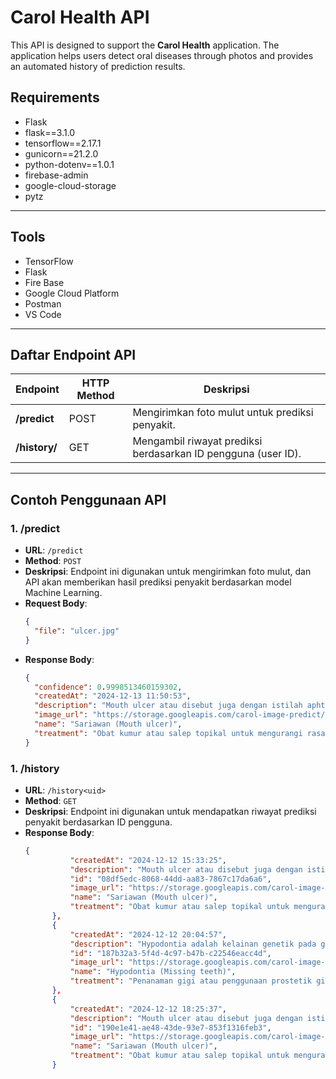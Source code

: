 # Carol Health API

This API is designed to support the **Carol Health** application. The application helps users detect oral diseases through photos and provides an automated history of prediction results.
## Requirements

- Flask
- flask==3.1.0
- tensorflow==2.17.1
- gunicorn==21.2.0
- python-dotenv==1.0.1
- firebase-admin
- google-cloud-storage
- pytz

---

## Tools
- TensorFlow
- Flask
- Fire Base
- Google Cloud Platform
- Postman
- VS Code

---


## Daftar Endpoint API

| Endpoint           | HTTP Method | Deskripsi                                                              |
|--------------------|-------------|------------------------------------------------------------------------|
| **/predict**       | POST        | Mengirimkan foto mulut untuk prediksi penyakit.                        |
| **/history/<uid>** | GET         | Mengambil riwayat prediksi berdasarkan ID pengguna (user ID).          |

---

## Contoh Penggunaan API

### 1. **/predict**
- **URL**: `/predict`
- **Method**: `POST`
- **Deskripsi**: Endpoint ini digunakan untuk mengirimkan foto mulut, dan API akan memberikan hasil prediksi penyakit berdasarkan model Machine Learning.
- **Request Body**:
  ```json
  {
    "file": "ulcer.jpg"
  }
- **Response Body**:
  ```json
  {
    "confidence": 0.9998513460159302,
    "createdAt": "2024-12-13 11:50:53",
    "description": "Mouth ulcer atau disebut juga dengan istilah aphthous stomatitis atau sariawan adalah kondisi hilangnya atau terkikisnya bagian jaringan halus yang melapisi bagian dalam mulut (mucous membrane).",
    "image_url": "https://storage.googleapis.com/carol-image-predict/images/carol-image-predict/images/12f7c6e5-dafc-4a52-985d-1648584e007a.jpg",
    "name": "Sariawan (Mouth ulcer)",
    "treatment": "Obat kumur atau salep topikal untuk mengurangi rasa sakit, serta menjaga kebersihan mulut dengan hati-hati."
  }

### 1. **/history<uid>**
- **URL**: `/history<uid>`
- **Method**: `GET`
- **Deskripsi**: Endpoint ini digunakan untuk mendapatkan riwayat prediksi penyakit berdasarkan ID pengguna.
- **Response Body**:
  ```json
  {
            "createdAt": "2024-12-12 15:33:25",
            "description": "Mouth ulcer atau disebut juga dengan istilah aphthous stomatitis atau sariawan adalah kondisi hilangnya atau terkikisnya bagian jaringan halus yang melapisi bagian dalam mulut (mucous membrane).",
            "id": "08df5edc-8068-44dd-aa83-7867c17da6a6",
            "image_url": "https://storage.googleapis.com/carol-image-predict/images/carol-image-predict/images/619f84f8-c3ef-47ea-be43-0e6bd193fa7b.jpg",
            "name": "Sariawan (Mouth ulcer)",
            "treatment": "Obat kumur atau salep topikal untuk mengurangi rasa sakit, serta menjaga kebersihan mulut dengan hati-hati."
        },
        {
            "createdAt": "2024-12-12 20:04:57",
            "description": "Hypodontia adalah kelainan genetik pada gigi ketika terdapat satu atau lebih gigi yang tidak tumbuh sama sekali. Tingkat keparahan hypodontia berbeda pada tiap orang dan ditentukan berdasarkan jumlah gigi yang hilang. Tanpa penanganan, kondisi ini dapat memengaruhi kemampuan makan, mengunyah, hingga berbicara.",
            "id": "187b32a3-5f4d-4c97-b47b-c22546eacc4d",
            "image_url": "https://storage.googleapis.com/carol-image-predict/images/carol-image-predict/images/bd0110fa-cd5d-41c7-bdc4-2477bd35867c.jpg",
            "name": "Hypodontia (Missing teeth)",
            "treatment": "Penanaman gigi atau penggunaan prostetik gigi untuk menggantikan gigi yang hilang."
        },
        {
            "createdAt": "2024-12-12 18:25:37",
            "description": "Mouth ulcer atau disebut juga dengan istilah aphthous stomatitis atau sariawan adalah kondisi hilangnya atau terkikisnya bagian jaringan halus yang melapisi bagian dalam mulut (mucous membrane).",
            "id": "190e1e41-ae48-43de-93e7-853f1316feb3",
            "image_url": "https://storage.googleapis.com/carol-image-predict/images/carol-image-predict/images/21cfef9b-a2db-4261-a728-559195b5a2c1.jpg",
            "name": "Sariawan (Mouth ulcer)",
            "treatment": "Obat kumur atau salep topikal untuk mengurangi rasa sakit, serta menjaga kebersihan mulut dengan hati-hati."
        }
